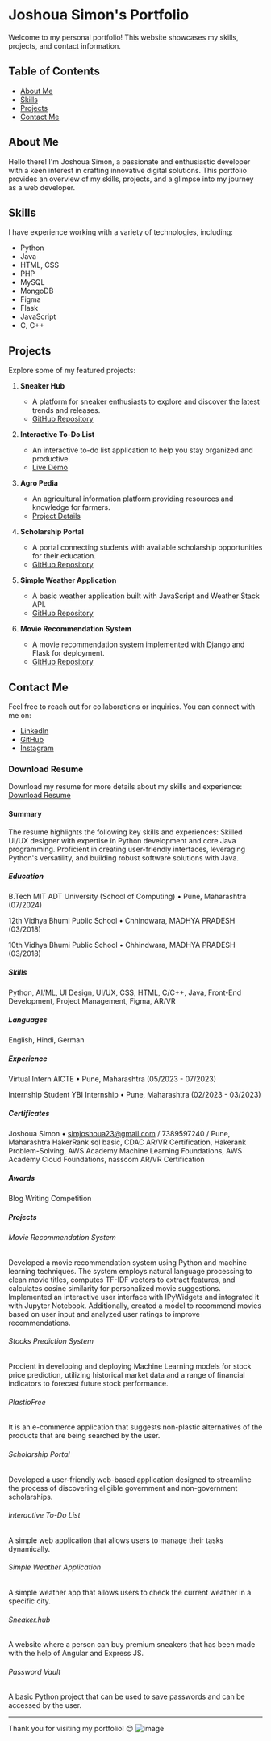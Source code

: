 # Joshoua Simon's Portfolio

Welcome to my personal portfolio! This website showcases my skills, projects, and contact information.

## Table of Contents

- [About Me](#about-me)
- [Skills](#skills)
- [Projects](#projects)
- [Contact Me](#contact-me)

## About Me

Hello there! I'm Joshoua Simon, a passionate and enthusiastic developer with a keen interest in crafting innovative digital solutions. This portfolio provides an overview of my skills, projects, and a glimpse into my journey as a web developer.

## Skills

I have experience working with a variety of technologies, including:

- Python
- Java
- HTML, CSS
- PHP
- MySQL
- MongoDB
- Figma
- Flask
- JavaScript
- C, C++
  
## Projects

Explore some of my featured projects:

1. **Sneaker Hub**
   - A platform for sneaker enthusiasts to explore and discover the latest trends and releases.
   - [GitHub Repository](https://github.com/Joshoua1/Sneaker.hub)

2. **Interactive To-Do List**
   - An interactive to-do list application to help you stay organized and productive.
   - [Live Demo](https://to-do-list-eight-pearl.vercel.app/)

3. **Agro Pedia**
   - An agricultural information platform providing resources and knowledge for farmers.
   - [Project Details](agro_pedia.html)

4. **Scholarship Portal**
   - A portal connecting students with available scholarship opportunities for their education.
   - [GitHub Repository](https://github.com/Joshoua1/Scholarship-Portal/tree/main)

5. **Simple Weather Application**
   - A basic weather application built with JavaScript and Weather Stack API.
   - [GitHub Repository](https://github.com/Joshoua1/Scholarship-Portal/tree/main)

6. **Movie Recommendation System**
   - A movie recommendation system implemented with Django and Flask for deployment.
   - [GitHub Repository](https://github.com/Joshoua1/Movie_Recommendation_system)

## Contact Me

Feel free to reach out for collaborations or inquiries. You can connect with me on:

- [LinkedIn](https://www.linkedin.com/in/joshoua-simon-319718251/)
- [GitHub](https://github.com/Joshoua1)
- [Instagram](https://www.instagram.com/joshouasimon/)

### Download Resume

Download my resume for more details about my skills and experience: [Download Resume](My%20Resume.pdf)

#### Summary
The resume highlights the following key skills and experiences:
Skilled UI/UX designer with expertise in Python development and core Java programming.
Proficient in creating user-friendly interfaces, leveraging Python's versatility, and building robust software solutions with Java.
##### *Education*
B.Tech MIT ADT University (School of Computing) • Pune, Maharashtra (07/2024)

12th Vidhya Bhumi Public School • Chhindwara, MADHYA PRADESH (03/2018)

10th Vidhya Bhumi Public School • Chhindwara, MADHYA PRADESH (03/2018)
##### *Skills*
Python, AI/ML, UI Design, UI/UX, CSS, HTML, C/C++, Java, Front-End Development, Project Management, Figma, AR/VR
##### *Languages* 
English, Hindi, German
##### *Experience*
Virtual Intern AICTE • Pune, Maharashtra (05/2023 - 07/2023)

Internship Student YBI Internship • Pune, Maharashtra (02/2023 - 03/2023)
##### *Certificates*
Joshoua Simon • simjoshoua23@gmail.com / 7389597240 / Pune, Maharashtra
HakerRank sql basic, CDAC AR/VR Certification, Hakerank Problem-Solving, AWS Academy Machine Learning Foundations, AWS Academy Cloud Foundations, nasscom AR/VR Certification
##### *Awards*
Blog Writing Competition
##### *Projects*
###### Movie Recommendation System
Developed a movie recommendation system using Python and machine learning techniques. The system employs natural language processing to clean movie titles, computes TF-IDF vectors to extract features, and calculates cosine similarity for personalized movie suggestions. Implemented an interactive user interface with IPyWidgets and integrated it with Jupyter Notebook. Additionally, created a model to recommend movies based on user input and analyzed user ratings to improve recommendations.
###### Stocks Prediction System 
Procient in developing and deploying Machine Learning models for stock price prediction, utilizing historical market data and a range of financial indicators to forecast future stock performance.
###### PlastioFree
It is an e-commerce application that suggests non-plastic alternatives of the products that are being searched by the user.
###### Scholarship Portal
Developed a user-friendly web-based application designed to streamline the process of discovering eligible government and non-government scholarships.
###### Interactive To-Do List
A simple web application that allows users to manage their tasks dynamically.
###### Simple Weather Application
A simple weather app that allows users to check the current weather in a specific city.
###### Sneaker.hub
A website where a person can buy premium sneakers that has been made with the help of Angular and Express JS.
###### Password Vault
A basic Python project that can be used to save passwords and can be accessed by the user.

---

Thank you for visiting my portfolio! 😊
![image](https://github.com/Joshoua1/Joshoua-Simon/assets/94278805/c887f30d-6821-44b5-a017-7de14e4abc17)

